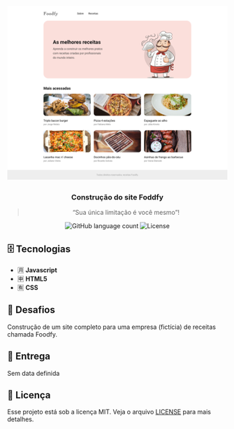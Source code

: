 <h1 align="center">
    <img alt="Launchbase" src="home.png" width="650px" />
</h1>

<h3 align="center">
  Construção do site Foddfy
</h3>

<blockquote align="center">“Sua única limitação é você mesmo”!</blockquote>

<p align="center">
  <img alt="GitHub language count" src="https://img.shields.io/github/languages/count/rocketseat/bootcamp-launchbase-desafios-01?color=%23F7DF1E">

  <img alt="License" src="https://img.shields.io/badge/license-MIT-%23F7DF1E">
</p>

## 🗄 Tecnologias

- :u6708: **Javascript**
- :u7533: **HTML5**
- :u6709: **CSS**

## 🚀 Desafios

Construção de um site completo para uma empresa (fictícia) de receitas chamada Foodfy.

## 📅 Entrega

Sem data definida

## 📝 Licença

Esse projeto está sob a licença MIT. Veja o arquivo [LICENSE](LICENSE.md) para mais detalhes.